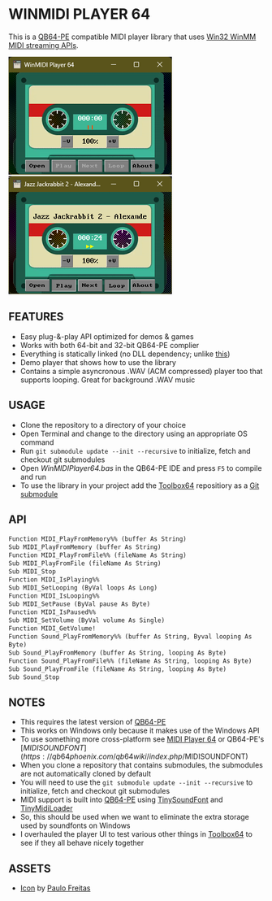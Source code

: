 # WINMIDI PLAYER 64

This is a [QB64-PE](https://github.com/QB64-Phoenix-Edition/QB64pe) compatible MIDI player library that uses [Win32 WinMM MIDI streaming APIs](https://docs.microsoft.com/en-us/windows/win32/api/mmeapi/).

![Screenshot 1](screenshots/screenshot1.png)
![Screenshot 2](screenshots/screenshot2.png)

## FEATURES

- Easy plug-&-play API optimized for demos & games
- Works with both 64-bit and 32-bit QB64-PE complier
- Everything is statically linked (no DLL dependency; unlike [this](https://qb64phoenix.com/qb64wiki/index.php/DLL_Libraries))
- Demo player that shows how to use the library
- Contains a simple asyncronous .WAV (ACM compressed) player too that supports looping. Great for background .WAV music

## USAGE

- Clone the repository to a directory of your choice
- Open Terminal and change to the directory using an appropriate OS command
- Run `git submodule update --init --recursive` to initialize, fetch and checkout git submodules
- Open *WinMIDIPlayer64.bas* in the QB64-PE IDE and press `F5` to compile and run
- To use the library in your project add the [Toolbox64](https://github.com/a740g/Toolbox64) repositiory as a [Git submodule](https://git-scm.com/book/en/v2/Git-Tools-Submodules)

## API

```VB
Function MIDI_PlayFromMemory%% (buffer As String)
Sub MIDI_PlayFromMemory (buffer As String)
Function MIDI_PlayFromFile%% (fileName As String)
Sub MIDI_PlayFromFile (fileName As String)
Sub MIDI_Stop
Function MIDI_IsPlaying%%
Sub MIDI_SetLooping (ByVal loops As Long)
Function MIDI_IsLooping%%
Sub MIDI_SetPause (ByVal pause As Byte)
Function MIDI_IsPaused%%
Sub MIDI_SetVolume (ByVal volume As Single)
Function MIDI_GetVolume!
Function Sound_PlayFromMemory%% (buffer As String, Byval looping As Byte)
Sub Sound_PlayFromMemory (buffer As String, looping As Byte)
Function Sound_PlayFromFile%% (fileName As String, looping As Byte)
Sub Sound_PlayFromFile (fileName As String, looping As Byte)
Sub Sound_Stop
```

## NOTES

- This requires the latest version of [QB64-PE](https://github.com/QB64-Phoenix-Edition/QB64pe/releases)
- This works on Windows only because it makes use of the Windows API
- To use something more cross-platform see [MIDI Player 64](https://github.com/a740g/MIDI-Player-64) or QB64-PE's [$MIDISOUNDFONT](https://qb64phoenix.com/qb64wiki/index.php/$MIDISOUNDFONT)
- When you clone a repository that contains submodules, the submodules are not automatically cloned by default
- You will need to use the `git submodule update --init --recursive` to initialize, fetch and checkout git submodules
- MIDI support is built into [QB64-PE](https://github.com/QB64-Phoenix-Edition/QB64pe/releases) using [TinySoundFont](https://github.com/schellingb/TinySoundFont) and [TinyMidiLoader](https://github.com/schellingb/TinySoundFont)
- So, this should be used when we want to eliminate the extra storage used by soundfonts on Windows
- I overhauled the player UI to test various other things in [Toolbox64](https://github.com/a740g/Toolbox64) to see if they all behave nicely together

## ASSETS

- [Icon](https://www.iconarchive.com/artist/grafikartes.html) by [Paulo Freitas](https://behance.net/grafikartes)
